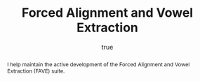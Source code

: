 ---
title: "Forced Alignment and Vowel Extraction"
author: [ { name: "Josef Fruehwald", url: "https://jofrhwld.github.io" }]
abstract: "I help maintain the active development of the Forced Alignment and Vowel Extraction (FAVE) suite."
docs: [{format: "FAVE Code", url: "https://github.com/JoFrhwld/FAVE"},
{format: "FAVE Wiki", url: "https://github.com/JoFrhwld/FAVE/wiki"},
{format: "FAVE users group", url: "https://groups.google.com/forum/#!forum/fave-users"}]
categories: [project]
---